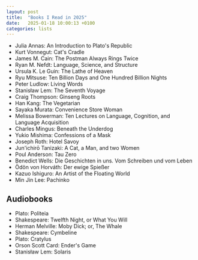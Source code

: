 ```yaml
---
layout: post
title:  "Books I Read in 2025"
date:   2025-01-18 10:00:13 +0100
categories: lists
---
```



- Julia Annas: An Introduction to Plato's Republic
- Kurt Vonnegut: Cat's Cradle
- James M. Cain: The Postman Always Rings Twice
- Ryan M. Nefdt: Language, Science, and Structure
- Ursula K. Le Guin: The Lathe of Heaven
- Ryu Mitsuse: Ten Billion Days and One Hundred Billion Nights
- Peter Ludlow: Living Words
- Stanisław Lem: The Seventh Voyage
- Craig Thompson: Ginseng Roots
- Han Kang: The Vegetarian
- Sayaka Murata: Convenience Store Woman
- Melissa Bowerman: Ten Lectures on Language, Cognition, and Language Acquisition
- Charles Mingus: Beneath the Underdog
- Yukio Mishima: Confessions of a Mask
- Joseph Roth: Hotel Savoy
- Jun'ichirō Tanizaki: A Cat, a Man, and two Women
- Poul Anderson: Tau Zero
- Benedict Wells: Die Geschichten in uns. Vom Schreiben und vom Leben
- Ödön von Horváth: Der ewige Spießer
- Kazuo Ishiguro: An Artist of the Floating World
- Min Jin Lee: Pachinko


## Audiobooks
- Plato: Politeia
- Shakespeare: Twelfth Night, or What You Will
- Herman Melville: Moby Dick; or, The Whale
- Shakespeare: Cymbeline
- Plato: Cratylus
- Orson Scott Card: Ender's Game
- Stanisław Lem: Solaris
